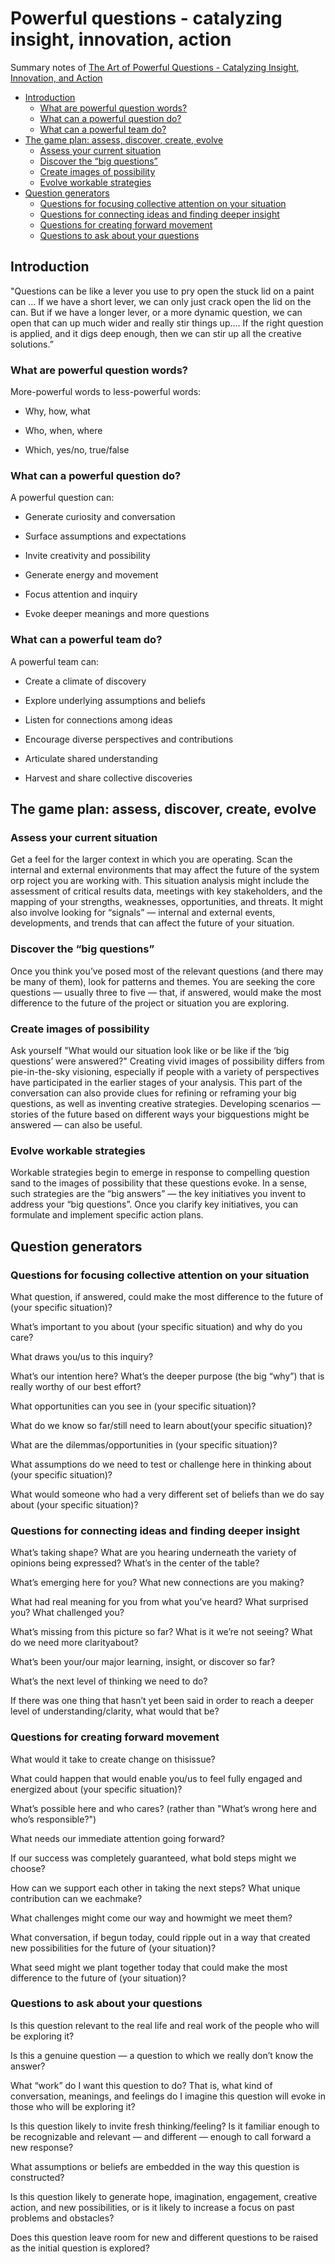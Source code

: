 # Powerful questions - catalyzing insight, innovation, action

Summary notes of [The Art of Powerful Questions - Catalyzing Insight, Innovation, and Action](https://umanitoba.ca/admin/human_resources/change/media/the-art-of-powerful-questions.pdf)

* [Introduction](#introduction)
  * [What are powerful question words?](#what-are-powerful-question-words)
  * [What can a powerful question do?](#what-can-a-powerful-question-do)
  * [What can a powerful team do?](#what-can-a-powerful-team-do)
* [The game plan: assess, discover, create, evolve](#the-game-plan-assess-discover-create-evolve)
  * [Assess your current situation](#assess-your-current-situation)
  * [Discover the “big questions”](#discover-the-big-questions)
  * [Create images of possibility](#create-images-of-possibility)
  * [Evolve workable strategies](#evolve-workable-strategies)
* [Question generators](#question-generators)
  * [Questions for focusing collective attention on your situation](#questions-for-focusing-collective-attention-on-your-situation)
  * [Questions for connecting ideas and finding deeper insight](#questions-for-connecting-ideas-and-finding-deeper-insight)
  * [Questions for creating forward movement](#questions-for-creating-forward-movement)
  * [Questions to ask about your questions](#questions-to-ask-about-your-questions)


## Introduction


"Questions can be like a lever you use to pry open the stuck lid on a paint can ... If we have a short lever, we can only just crack open the lid on the can. But if we have a longer lever, or a more dynamic question, we can open that can up much wider and really stir things up.... If the right question is applied, and it digs deep enough, then we can stir up all the creative solutions.”


### What are powerful question words?

More-powerful words to less-powerful words:

* Why, how, what

* Who, when, where

* Which, yes/no, true/false


### What can a powerful question do?

A powerful question can:

* Generate curiosity and conversation

* Surface assumptions and expectations

* Invite creativity and possibility

* Generate energy and movement

* Focus attention and inquiry

* Evoke deeper meanings and more questions


### What can a powerful team do?

A powerful team can:

* Create a climate of discovery

* Explore underlying assumptions and beliefs

* Listen for connections among ideas

* Encourage diverse perspectives and contributions

* Articulate shared understanding

* Harvest and share collective discoveries


## The game plan: assess, discover, create, evolve


### Assess your current situation

Get a feel for the larger context in which you are operating. Scan the internal and external environments that may affect the future of the system orp roject you are working with. This situation analysis might include the assessment of critical results data, meetings with key stakeholders, and the mapping of your strengths, weaknesses, opportunities, and threats. It might also involve looking for “signals” — internal and external events, developments, and trends that can affect the future of your situation. 


### Discover the “big questions”

Once you think you’ve posed most of the relevant questions (and there may be many of them), look for patterns and themes. You are seeking the core questions — usually three to five — that, if answered, would make the most difference to the future of the project or situation you are exploring. 


### Create images of possibility

Ask yourself "What would our situation look like or be like if the ‘big questions’ were answered?" Creating vivid images of possibility differs from pie-in-the-sky visioning, especially if people with a variety of perspectives have participated in the earlier stages of your analysis. This part of the conversation can also provide clues for refining or reframing your big questions, as well as inventing creative strategies. Developing scenarios — stories of the future based on different ways your bigquestions might be answered — can also be useful.

### Evolve workable strategies

Workable strategies begin to emerge in response to compelling question sand to the images of possibility that these questions evoke. In a sense, such strategies are the “big answers” — the key initiatives you invent to address your “big questions”. Once you clarify key initiatives, you can formulate and implement specific action plans.



## Question generators


### Questions for focusing collective attention on your situation

What question, if answered, could make the most difference to the future of (your specific situation)?

What’s important to you about (your specific situation) and why do you care?

What draws you/us to this inquiry?

What’s our intention here? What’s the deeper purpose (the big “why”) that is really worthy of our best effort?

What opportunities can you see in (your specific situation)?

What do we know so far/still need to learn about(your specific situation)?

What are the dilemmas/opportunities in (your specific situation)?

What assumptions do we need to test or challenge here in thinking about (your specific situation)?

What would someone who had a very different set of beliefs than we do say about (your specific situation)?



### Questions for connecting ideas and finding deeper insight

What’s taking shape? What are you hearing underneath the variety of opinions being expressed? What’s in the center of the table?

What’s emerging here for you? What new connections are you making?

What had real meaning for you from what you’ve heard? What surprised you? What challenged you?

What’s missing from this picture so far? What is it we’re not seeing? What do we need more clarityabout?

What’s been your/our major learning, insight, or discover so far?

What’s the next level of thinking we need to do?

If there was one thing that hasn’t yet been said in order to reach a deeper level of understanding/clarity, what would that be?


### Questions for creating forward movement

What would it take to create change on thisissue?

What could happen that would enable you/us to feel fully engaged and energized about (your specific situation)?

What’s possible here and who cares? (rather than "What’s wrong here and who’s responsible?")

What needs our immediate attention going forward?

If our success was completely guaranteed, what bold steps might we choose?

How can we support each other in taking the next steps? What unique contribution can we eachmake?

What challenges might come our way and howmight we meet them?

What conversation, if begun today, could ripple out in a way that created new possibilities for the future of (your situation)?

What seed might we plant together today that could make the most difference to the future of (your situation)?


### Questions to ask about your questions

Is this question relevant to the real life and real work of the people who will be exploring it?

Is this a genuine question — a question to which we really don’t know the answer?

What “work” do I want this question to do? That is, what kind of conversation, meanings, and feelings do I imagine this question will evoke in those who will be exploring it?

Is this question likely to invite fresh thinking/feeling? Is it familiar enough to be recognizable and relevant — and different — enough to call forward a new response?

What assumptions or beliefs are embedded in the way this question is constructed?

Is this question likely to generate hope, imagination, engagement, creative action, and new possibilities, or is it likely to increase a focus on past problems and obstacles?

Does this question leave room for new and different questions to be raised as the initial question is explored?
